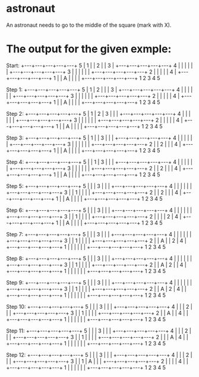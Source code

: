 # astronaut
An astronaut needs to go to the middle of the square (mark with X).


# The output for the given exmple:

Start:
   +---+---+---+---+---+
 5 | 1 |   | 2 |   | 3 |
   +---+---+---+---+---+
 4 |   |   |   |   |   |
   +---+---+---+---+---+
 3 |   |   |   |   |   |
   +---+---+---+---+---+
 2 |   |   |   |   | 4 |
   +---+---+---+---+---+
 1 |   | A |   |   |   |
   +---+---+---+---+---+
     1   2   3   4   5

Step 1:
   +---+---+---+---+---+
 5 | 1 | 2 |   |   | 3 |
   +---+---+---+---+---+
 4 |   |   |   |   |   |
   +---+---+---+---+---+
 3 |   |   |   |   |   |
   +---+---+---+---+---+
 2 |   |   |   |   | 4 |
   +---+---+---+---+---+
 1 |   | A |   |   |   |
   +---+---+---+---+---+
     1   2   3   4   5

Step 2:
   +---+---+---+---+---+
 5 | 1 | 2 | 3 |   |   |
   +---+---+---+---+---+
 4 |   |   |   |   |   |
   +---+---+---+---+---+
 3 |   |   |   |   |   |
   +---+---+---+---+---+
 2 |   |   |   |   | 4 |
   +---+---+---+---+---+
 1 |   | A |   |   |   |
   +---+---+---+---+---+
     1   2   3   4   5

Step 3:
   +---+---+---+---+---+
 5 | 1 |   | 3 |   |   |
   +---+---+---+---+---+
 4 |   |   |   |   |   |
   +---+---+---+---+---+
 3 |   |   |   |   |   |
   +---+---+---+---+---+
 2 |   | 2 |   |   | 4 |
   +---+---+---+---+---+
 1 |   | A |   |   |   |
   +---+---+---+---+---+
     1   2   3   4   5

Step 4:
   +---+---+---+---+---+
 5 |   | 1 | 3 |   |   |
   +---+---+---+---+---+
 4 |   |   |   |   |   |
   +---+---+---+---+---+
 3 |   |   |   |   |   |
   +---+---+---+---+---+
 2 |   | 2 |   |   | 4 |
   +---+---+---+---+---+
 1 |   | A |   |   |   |
   +---+---+---+---+---+
     1   2   3   4   5

Step 5:
   +---+---+---+---+---+
 5 |   |   | 3 |   |   |
   +---+---+---+---+---+
 4 |   |   |   |   |   |
   +---+---+---+---+---+
 3 |   | 1 |   |   |   |
   +---+---+---+---+---+
 2 |   | 2 |   |   | 4 |
   +---+---+---+---+---+
 1 |   | A |   |   |   |
   +---+---+---+---+---+
     1   2   3   4   5

Step 6:
   +---+---+---+---+---+
 5 |   |   | 3 |   |   |
   +---+---+---+---+---+
 4 |   |   |   |   |   |
   +---+---+---+---+---+
 3 |   | 1 |   |   |   |
   +---+---+---+---+---+
 2 |   |   |   | 2 | 4 |
   +---+---+---+---+---+
 1 |   | A |   |   |   |
   +---+---+---+---+---+
     1   2   3   4   5

Step 7:
   +---+---+---+---+---+
 5 |   |   | 3 |   |   |
   +---+---+---+---+---+
 4 |   |   |   |   |   |
   +---+---+---+---+---+
 3 |   | 1 |   |   |   |
   +---+---+---+---+---+
 2 |   | A |   | 2 | 4 |
   +---+---+---+---+---+
 1 |   |   |   |   |   |
   +---+---+---+---+---+
     1   2   3   4   5

Step 8:
   +---+---+---+---+---+
 5 |   |   | 3 |   |   |
   +---+---+---+---+---+
 4 |   |   |   |   |   |
   +---+---+---+---+---+
 3 |   | 1 |   |   |   |
   +---+---+---+---+---+
 2 |   | A | 2 |   | 4 |
   +---+---+---+---+---+
 1 |   |   |   |   |   |
   +---+---+---+---+---+
     1   2   3   4   5

Step 9:
   +---+---+---+---+---+
 5 |   |   | 3 |   |   |
   +---+---+---+---+---+
 4 |   |   |   |   |   |
   +---+---+---+---+---+
 3 |   | 1 |   |   |   |
   +---+---+---+---+---+
 2 |   | A | 2 | 4 |   |
   +---+---+---+---+---+
 1 |   |   |   |   |   |
   +---+---+---+---+---+
     1   2   3   4   5

Step 10:
   +---+---+---+---+---+
 5 |   |   | 3 |   |   |
   +---+---+---+---+---+
 4 |   |   | 2 |   |   |
   +---+---+---+---+---+
 3 |   | 1 |   |   |   |
   +---+---+---+---+---+
 2 |   | A |   | 4 |   |
   +---+---+---+---+---+
 1 |   |   |   |   |   |
   +---+---+---+---+---+
     1   2   3   4   5

Step 11:
   +---+---+---+---+---+
 5 |   |   | 3 |   |   |
   +---+---+---+---+---+
 4 |   |   | 2 |   |   |
   +---+---+---+---+---+
 3 |   | 1 |   |   |   |
   +---+---+---+---+---+
 2 |   |   | A | 4 |   |
   +---+---+---+---+---+
 1 |   |   |   |   |   |
   +---+---+---+---+---+
     1   2   3   4   5

Step 12:
   +---+---+---+---+---+
 5 |   |   | 3 |   |   |
   +---+---+---+---+---+
 4 |   |   | 2 |   |   |
   +---+---+---+---+---+
 3 |   | 1 | A |   |   |
   +---+---+---+---+---+
 2 |   |   |   | 4 |   |
   +---+---+---+---+---+
 1 |   |   |   |   |   |
   +---+---+---+---+---+
     1   2   3   4   5

